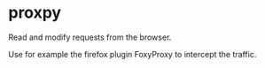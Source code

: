 # proxpy

Read and modify requests from the browser.

Use for example the firefox plugin FoxyProxy to intercept the traffic.
